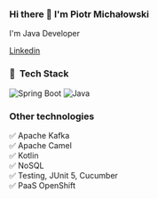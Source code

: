 ### Hi there 👋 I'm Piotr Michałowski
I'm Java Developer

[Linkedin](https://www.linkedin.com/in/piotr-michałowski-97a0aa183/)

### 🚀 &nbsp;Tech Stack

![Spring Boot](https://img.shields.io/badge/springboot-%236DB33F.svg?style=for-the-badge&logo=springboot&logoColor=white)
![Java](https://img.shields.io/badge/java-%23ED8B00.svg?style=for-the-badge&logo=java&logoColor=white)

### Other technologies
✅ Apache Kafka \
✅ Apache Camel \
✅ Kotlin \
✅ NoSQL \
✅ Testing, JUnit 5, Cucumber \
✅ PaaS OpenShift
